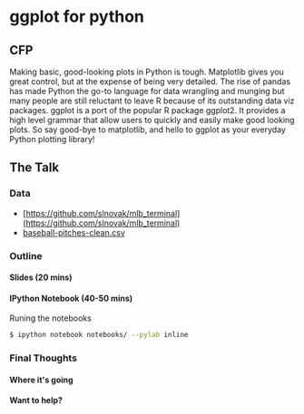 # ggplot for python

## CFP
Making basic, good-looking plots in Python is tough. Matplotlib gives you great
control, but at the expense of being very detailed. The rise of pandas has made
Python the go-to language for data wrangling and munging but many people are 
still reluctant to leave R because of its outstanding data viz packages. ggplot
is a port of the popular R package ggplot2. It provides a high level grammar
that allow users to quickly and easily make good looking plots. So say good-bye 
to matplotlib, and hello to ggplot as your everyday Python plotting library!

## The Talk

### Data
- [https://github.com/slnovak/mlb_terminal](https://github.com/slnovak/mlb_terminal)
- [baseball-pitches-clean.csv](https://s3.amazonaws.com/yhat-examples/baseball-pitches-clean.csv)

### Outline
#### Slides (20 mins)
#### IPython Notebook (40-50 mins)
Runing the notebooks
```bash
$ ipython notebook notebooks/ --pylab inline
```

### Final Thoughts
#### Where it's going
#### Want to help?
